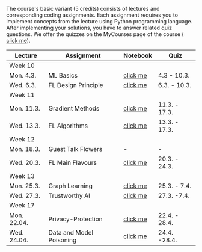 The course's basic variant (5 credits) consists of lectures and corresponding coding assignments. 
Each assignment requires you to implement concepts from the lecture using Python programming 
language. After implementing your solutions, you have to answer related quiz questions. We offer 
the quizzes on the MyCourses page of the course (<a href="https://mycourses.aalto.fi/course/view.php?id=41947&section=1"> click me</a>). 


| Lecture   | Assignment                 | Notebook  |  Quiz   |
|-----------------|-----------------------|---------------|--------------|
|Week 10    |                       |               |              |          
| Mon. 4.3. |   ML Basics       | <a href="https://github.com/alexjungaalto/FederatedLearning/tree/main/material/Assignments"> click me</a>      | 4.3 - 10.3.         |  
| Wed. 6.3. |  FL Design Principle       |   <a href="https://github.com/alexjungaalto/FederatedLearning/tree/main/material/Assignments"> click me</a>     |  6.3. - 10.3.   |  
|Week 11    |                       |               |              |          
| Mon. 11.3. | Gradient Methods   |   <a href="https://github.com/alexjungaalto/FederatedLearning/tree/main/material/Assignments"> click me</a>     |  11.3. - 17.3.   |  
| Wed. 13.3. | FL Algorithms    |  <a href="https://github.com/alexjungaalto/FederatedLearning/tree/main/material/Assignments"> click me</a>        |  13.3. - 17.3.   |   
|Week 12    |                       |               |              |         
| Mon. 18.3. |  Guest Talk Flowers | - |    -     |   
| Wed. 20.3. |  FL Main Flavours    | <a href="https://github.com/alexjungaalto/FederatedLearning/tree/main/material/Assignments"> click me</a>     |  20.3. - 24.3.    |             
|Week 13    |                       |               |              |         
| Mon. 25.3. | Graph Learning | <a href="https://github.com/alexjungaalto/FederatedLearning/tree/main/material/Assignments"> click me</a>       |    25.3. - 7.4.     |   
| Wed. 27.3. | Trustworthy AI |  <a href="https://github.com/alexjungaalto/FederatedLearning/tree/main/material/Assignments"> click me</a>         |   27.3. -7.4.        |   
|Week 17   |          |               |              |        
| Mon. 22.04.   |   Privacy-Protection|  <a href="https://github.com/alexjungaalto/FederatedLearning/tree/main/material/Assignments"> click me</a>   | 22.4. - 28.4. | 
|  Wed. 24.04.   |   Data and Model Poisoning  |   <a href="https://github.com/alexjungaalto/FederatedLearning/tree/main/material/Assignments"> click me</a>   |  24.4. -28.4. | 
